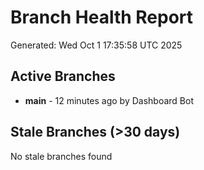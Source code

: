# Branch Health Report
Generated: Wed Oct  1 17:35:58 UTC 2025

## Active Branches
- **main** - 12 minutes ago by Dashboard Bot

## Stale Branches (>30 days)
No stale branches found
